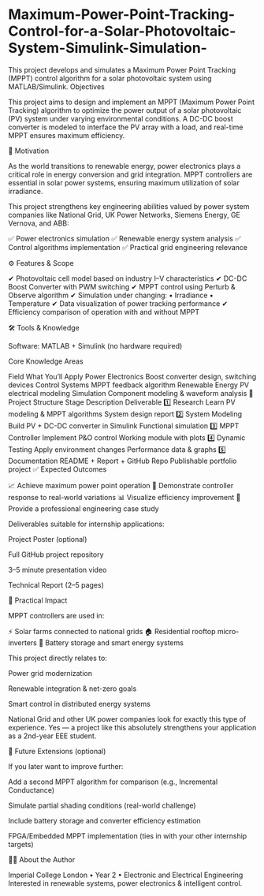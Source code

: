 # Maximum-Power-Point-Tracking-Control-for-a-Solar-Photovoltaic-System-Simulink-Simulation-
This project develops and simulates a Maximum Power Point Tracking (MPPT) control algorithm for a solar photovoltaic system using MATLAB/Simulink.
Objectives

This project aims to design and implement an MPPT (Maximum Power Point Tracking) algorithm to optimize the power output of a solar photovoltaic (PV) system under varying environmental conditions. A DC-DC boost converter is modeled to interface the PV array with a load, and real-time MPPT ensures maximum efficiency.

🧠 Motivation

As the world transitions to renewable energy, power electronics plays a critical role in energy conversion and grid integration. MPPT controllers are essential in solar power systems, ensuring maximum utilization of solar irradiance.

This project strengthens key engineering abilities valued by power system companies like National Grid, UK Power Networks, Siemens Energy, GE Vernova, and ABB:

✅ Power electronics simulation
✅ Renewable energy system analysis
✅ Control algorithms implementation
✅ Practical grid engineering relevance

⚙️ Features & Scope

✔ Photovoltaic cell model based on industry I–V characteristics
✔ DC-DC Boost Converter with PWM switching
✔ MPPT control using Perturb & Observe algorithm
✔ Simulation under changing:
• Irradiance
• Temperature
✔ Data visualization of power tracking performance
✔ Efficiency comparison of operation with and without MPPT

🛠️ Tools & Knowledge

Software: MATLAB + Simulink (no hardware required)

Core Knowledge Areas

Field	What You’ll Apply
Power Electronics	Boost converter design, switching devices
Control Systems	MPPT feedback algorithm
Renewable Energy	PV electrical modeling
Simulation	Component modeling & waveform analysis
📌 Project Structure
Stage	Description	Deliverable
1️⃣ Research	Learn PV modeling & MPPT algorithms	System design report
2️⃣ System Modeling	Build PV + DC-DC converter in Simulink	Functional simulation
3️⃣ MPPT Controller	Implement P&O control	Working module with plots
4️⃣ Dynamic Testing	Apply environment changes	Performance data & graphs
5️⃣ Documentation	README + Report + GitHub Repo	Publishable portfolio project
✅ Expected Outcomes

📈 Achieve maximum power point operation
🎥 Demonstrate controller response to real-world variations
📊 Visualize efficiency improvement
📂 Provide a professional engineering case study

Deliverables suitable for internship applications:

Project Poster (optional)

Full GitHub project repository

3–5 minute presentation video

Technical Report (2–5 pages)

🧩 Practical Impact

MPPT controllers are used in:

⚡ Solar farms connected to national grids
🏠 Residential rooftop micro-inverters
🔋 Battery storage and smart energy systems

This project directly relates to:

Power grid modernization

Renewable integration & net-zero goals

Smart control in distributed energy systems

National Grid and other UK power companies look for exactly this type of experience. Yes — a project like this absolutely strengthens your application as a 2nd-year EEE student.

📍 Future Extensions (optional)

If you later want to improve further:

Add a second MPPT algorithm for comparison (e.g., Incremental Conductance)

Simulate partial shading conditions (real-world challenge)

Include battery storage and converter efficiency estimation

FPGA/Embedded MPPT implementation (ties in with your other internship targets)

🧑‍🎓 About the Author

Imperial College London • Year 2 • Electronic and Electrical Engineering
Interested in renewable systems, power electronics & intelligent control.
